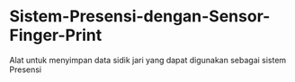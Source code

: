 # Sistem-Presensi-dengan-Sensor-Finger-Print
Alat untuk menyimpan data sidik jari yang dapat digunakan sebagai sistem Presensi

